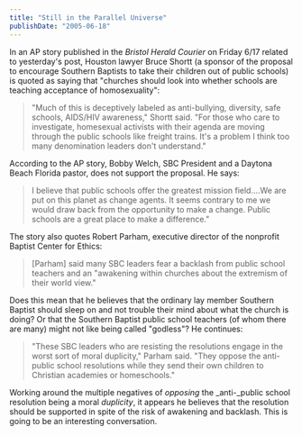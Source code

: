 ```yaml
---
title: "Still in the Parallel Universe"
publishDate: "2005-06-18"
---
```


In an AP story published in the _Bristol Herald Courier_ on Friday 6/17 related to yesterday's post, Houston lawyer Bruce Shortt (a sponsor of the proposal to encourage Southern Baptists to take their children out of public schools) is quoted as saying that "churches should look into whether schools are teaching acceptance of homosexuality":

> "Much of this is deceptively labeled as anti-bullying, diversity, safe schools, AIDS/HIV awareness," Shortt said. "For those who care to investigate, homesexual activists with their agenda are moving through the public schools like freight trains. It's a problem I think too many denomination leaders don't understand."

According to the AP story, Bobby Welch, SBC President and a Daytona Beach Florida pastor, does not support the proposal. He says:

> I believe that public schools offer the greatest mission field....We are put on this planet as change agents. It seems contrary to me we would draw back from the opportunity to make a change. Public schools are a great place to make a difference."

The story also quotes Robert Parham, executive director of the nonprofit Baptist Center for Ethics:

> \[Parham\] said many SBC leaders fear a backlash from public school teachers and an "awakening within churches about the extremism of their world view."

Does this mean that he believes that the ordinary lay member Southern Baptist should sleep on and not trouble their mind about what the church is doing? Or that the Southern Baptist public school teachers (of whom there are many) might not like being called "godless"? He continues:

> "These SBC leaders who are resisting the resolutions engage in the worst sort of moral duplicity," Parham said. "They oppose the anti-public school resolutions while they send their own children to Christian academies or homeschools."

Working around the multiple negatives of _opposing_ the _anti-_public school resolution being a moral _duplicity_, it appears he believes that the resolution should be supported in spite of the risk of awakening and backlash. This is going to be an interesting conversation.
